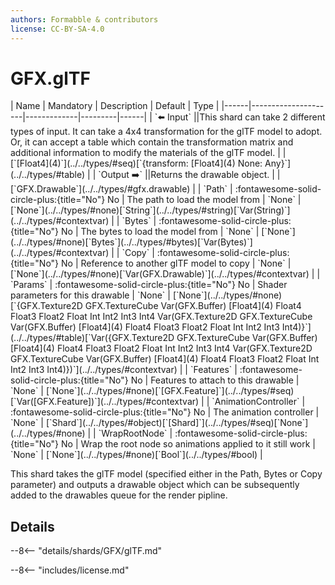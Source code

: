 ```yaml
---
authors: Formabble & contributors
license: CC-BY-SA-4.0
---
```



# GFX.glTF

<div class="sh-parameters" markdown="1">
| Name | Mandatory | Description | Default | Type |
|------|---------------------|-------------|---------|------|
| `⬅️ Input` ||This shard can take 2 different types of input. It can take a 4x4 transformation for the glTF model to adopt. Or, it can accept a table which contain the transformation matrix and additional information to modify the materials of the glTF model. | | [`[Float4](4)`](../../types/#seq)[`{transform: [Float4](4) None: Any}`](../../types/#table) |
| `Output ➡️` ||Returns the drawable object. | | [`GFX.Drawable`](../../types/#gfx.drawable) |
| `Path` | :fontawesome-solid-circle-plus:{title="No"} No  | The path to load the model from | `None` | [`None`](../../types/#none)[`String`](../../types/#string)[`Var(String)`](../../types/#contextvar) |
| `Bytes` | :fontawesome-solid-circle-plus:{title="No"} No  | The bytes to load the model from | `None` | [`None`](../../types/#none)[`Bytes`](../../types/#bytes)[`Var(Bytes)`](../../types/#contextvar) |
| `Copy` | :fontawesome-solid-circle-plus:{title="No"} No  | Reference to another glTF model to copy | `None` | [`None`](../../types/#none)[`Var(GFX.Drawable)`](../../types/#contextvar) |
| `Params` | :fontawesome-solid-circle-plus:{title="No"} No  | Shader parameters for this drawable | `None` | [`None`](../../types/#none)[`{GFX.Texture2D GFX.TextureCube Var(GFX.Buffer) [Float4](4) Float4 Float3 Float2 Float Int Int2 Int3 Int4 Var(GFX.Texture2D GFX.TextureCube Var(GFX.Buffer) [Float4](4) Float4 Float3 Float2 Float Int Int2 Int3 Int4)}`](../../types/#table)[`Var({GFX.Texture2D GFX.TextureCube Var(GFX.Buffer) [Float4](4) Float4 Float3 Float2 Float Int Int2 Int3 Int4 Var(GFX.Texture2D GFX.TextureCube Var(GFX.Buffer) [Float4](4) Float4 Float3 Float2 Float Int Int2 Int3 Int4)})`](../../types/#contextvar) |
| `Features` | :fontawesome-solid-circle-plus:{title="No"} No  | Features to attach to this drawable | `None` | [`None`](../../types/#none)[`[GFX.Feature]`](../../types/#seq)[`Var([GFX.Feature])`](../../types/#contextvar) |
| `AnimationController` | :fontawesome-solid-circle-plus:{title="No"} No  | The animation controller | `None` | [`Shard`](../../types/#object)[`[Shard]`](../../types/#seq)[`None`](../../types/#none) |
| `WrapRootNode` | :fontawesome-solid-circle-plus:{title="No"} No  | Wrap the root node so animations applied to it still work | `None` | [`None`](../../types/#none)[`Bool`](../../types/#bool) |

</div>

This shard takes the glTF model (specified either in the Path, Bytes or Copy parameter) and outputs a drawable object which can be subsequently added to the drawables queue for the render pipline.

## Details

--8<-- "details/shards/GFX/glTF.md"


--8<-- "includes/license.md"

